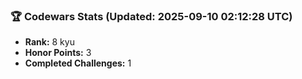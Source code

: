 ### 🏆 Codewars Stats (Updated: 2025-09-10 02:12:28 UTC)

- **Rank:** 8 kyu
- **Honor Points:** 3
- **Completed Challenges:** 1

